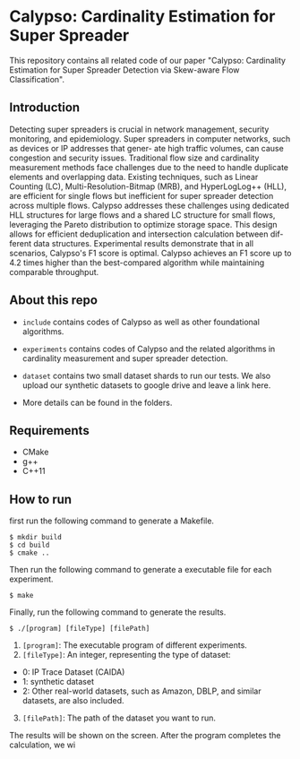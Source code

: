 # Calypso: Cardinality Estimation for Super Spreader
This repository contains all related code of our paper "Calypso: Cardinality Estimation for Super Spreader
Detection via Skew-aware Flow Classification". 

## Introduction

Detecting super spreaders is crucial in network management, security monitoring, and epidemiology. Super spreaders
in computer networks, such as devices or IP addresses that gener-
ate high traffic volumes, can cause congestion and security issues.
Traditional flow size and cardinality measurement methods face
challenges due to the need to handle duplicate elements and
overlapping data. Existing techniques, such as Linear Counting
(LC), Multi-Resolution-Bitmap (MRB), and HyperLogLog++
(HLL), are efficient for single flows but inefficient for super
spreader detection across multiple flows. Calypso addresses these
challenges using dedicated HLL structures for large flows and
a shared LC structure for small flows, leveraging the Pareto
distribution to optimize storage space. This design allows for
efficient deduplication and intersection calculation between dif-
ferent data structures. Experimental results demonstrate that in
all scenarios, Calypso's F1 score is optimal. Calypso achieves an
F1 score up to 4.2 times higher than the best-compared algorithm
while maintaining comparable throughput.

## About this repo

- `include` contains codes of Calypso as well as other foundational algorithms. 

- `experiments` contains codes of Calypso and the related algorithms in cardinality measurement and super spreader detection.

- `dataset` contains two small dataset shards to run our tests. We also upload our synthetic datasets to google drive and leave a link here.

- More details can be found in the folders.

## Requirements

- CMake
- g++
- C++11

## How to run
first run the following command to generate a Makefile. 
```
$ mkdir build
$ cd build
$ cmake ..
```

Then run the following command to generate a executable file for each experiment.  
```
$ make
```

Finally, run the following command to generate the results. 
```
$ ./[program] [fileType] [filePath]
```
1. `[program]`: The executable program of different experiments.
2. `[fileType]`: An integer, representing the type of dataset:
- 0: IP Trace Dataset (CAIDA)
- 1: synthetic dataset
- 2: Other real-world datasets, such as Amazon, DBLP, and similar datasets, are also included.
3. `[filePath]`: The path of the dataset you want to run. 


The results will be shown on the screen. After the program completes the calculation, we wi
